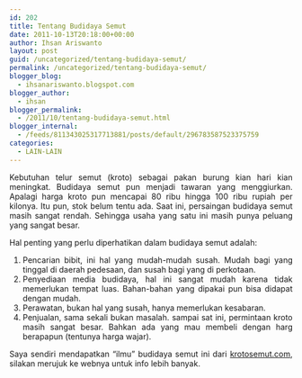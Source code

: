 ```yaml
---
id: 202
title: Tentang Budidaya Semut
date: 2011-10-13T20:18:00+00:00
author: Ihsan Ariswanto
layout: post
guid: /uncategorized/tentang-budidaya-semut/
permalink: /uncategorized/tentang-budidaya-semut/
blogger_blog:
  - ihsanariswanto.blogspot.com
blogger_author:
  - ihsan
blogger_permalink:
  - /2011/10/tentang-budidaya-semut.html
blogger_internal:
  - /feeds/811343025317713881/posts/default/296783587523375759
categories:
  - LAIN-LAIN
---
```

<p style="text-align: justify;">
  Kebutuhan telur semut (kroto) sebagai pakan burung kian hari kian meningkat. Budidaya semut pun menjadi tawaran yang menggiurkan. Apalagi harga kroto pun mencapai 80 ribu hingga 100 ribu rupiah per kilonya. Itu pun, stok belum tentu ada. Saat ini, persaingan budidaya semut masih sangat rendah. Sehingga usaha yang satu ini masih punya peluang yang sangat besar.
</p>

<a name='more'></a>

<p style="text-align: justify;">
  Hal penting yang perlu diperhatikan dalam budidaya semut adalah:
</p>

<ol style="text-align: justify;">
  <li>
    Pencarian bibit, ini hal yang mudah-mudah susah. Mudah bagi yang tinggal di daerah pedesaan, dan susah bagi yang di perkotaan.
  </li>
  <li>
    Penyediaan media budidaya, hal ini sangat mudah karena tidak memerlukan tempat luas. Bahan-bahan yang dipakai pun bisa didapat dengan mudah.
  </li>
  <li>
    Perawatan, bukan hal yang susah, hanya memerlukan kesabaran.
  </li>
  <li>
    Penjualan, sama sekali bukan masalah. sampai sat ini, permintaan kroto masih sangat besar. Bahkan ada yang mau membeli dengan harg berapapun (tentunya harga wajar).
  </li>
</ol>

<div style="text-align: justify;">
  Saya sendiri mendapatkan &#8220;ilmu&#8221; budidaya semut ini dari <a href="http://krotosemut.com/">krotosemut.com</a>, silakan merujuk ke webnya untuk info lebih banyak.</p>
</div>